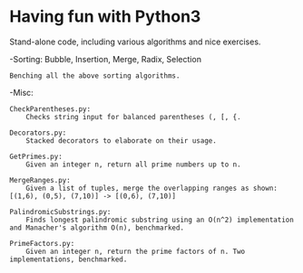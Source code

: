 # Having fun with Python3

Stand-alone code, including various algorithms and nice exercises.

-Sorting:
	Bubble, Insertion, Merge, Radix, Selection
	
	Benching all the above sorting algorithms.

-Misc:

	CheckParentheses.py:
		Checks string input for balanced parentheses (, [, {.

	Decorators.py:
		Stacked decorators to elaborate on their usage.

	GetPrimes.py:
		Given an integer n, return all prime numbers up to n.

	MergeRanges.py:
		Given a list of tuples, merge the overlapping ranges as shown: [(1,6), (0,5), (7,10)] -> [(0,6), (7,10)]

	PalindromicSubstrings.py:
		Finds longest palindromic substring using an O(n^2) implementation and Manacher's algorithm O(n), benchmarked.

	PrimeFactors.py:
		Given an integer n, return the prime factors of n. Two implementations, benchmarked.

	